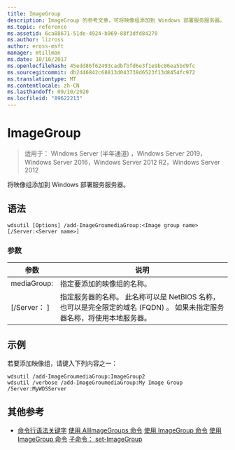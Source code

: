 ```yaml
---
title: ImageGroup
description: ImageGroup 的参考文章，可将映像组添加到 Windows 部署服务服务器。
ms.topic: reference
ms.assetid: 6ca88671-51de-4924-b969-88f3dfd84270
ms.author: lizross
author: eross-msft
manager: mtillman
ms.date: 10/16/2017
ms.openlocfilehash: 45edd86f62493cadbfbfd6e3f1e9bc86ea5bd9fc
ms.sourcegitcommit: db2d46842c68813d043738d6523f13d8454fc972
ms.translationtype: MT
ms.contentlocale: zh-CN
ms.lasthandoff: 09/10/2020
ms.locfileid: "89622213"
---
```

# <a name="add-imagegroup"></a>ImageGroup

> 适用于： Windows Server (半年通道) ，Windows Server 2019，Windows Server 2016，Windows Server 2012 R2，Windows Server 2012

将映像组添加到 Windows 部署服务服务器。

## <a name="syntax"></a>语法
```
wdsutil [Options] /add-ImageGroumediaGroup:<Image group name> [/Server:<Server name>]
```
### <a name="parameters"></a>参数
|参数|说明|
|-------|--------|
mediaGroup:<Image group name>|指定要添加的映像组的名称。|
|[/Server： <Server name> ]|指定服务器的名称。 此名称可以是 NetBIOS 名称，也可以是完全限定的域名 (FQDN) 。 如果未指定服务器名称，将使用本地服务器。|
## <a name="examples"></a>示例
若要添加映像组，请键入下列内容之一：
```
wdsutil /add-ImageGroumediaGroup:ImageGroup2
wdsutil /verbose /add-ImageGroumediaGroup:My Image Group /Server:MyWDSServer
```
## <a name="additional-references"></a>其他参考
- [命令行语法关键字](command-line-syntax-key.md) 
[使用 AllImageGroups 命令](using-the-get-allimagegroups-command.md) 
[使用 ImageGroup 命令](using-the-get-imagegroup-command.md) 
[使用 ImageGroup 命令](using-the-remove-imagegroup-command.md) 
[子命令： set-ImageGroup](subcommand-set-imagegroup.md)
